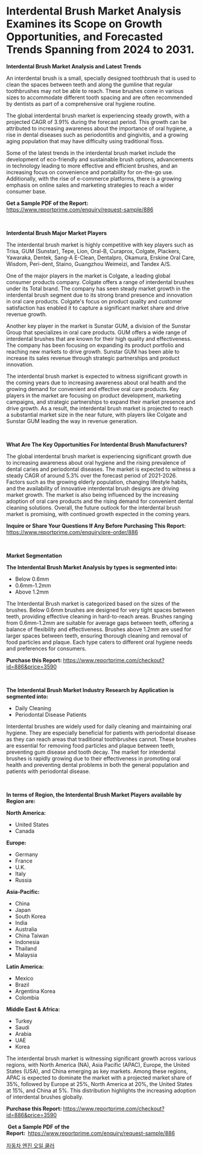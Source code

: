 <p><h1>Interdental Brush Market Analysis Examines its Scope on Growth Opportunities, and Forecasted Trends Spanning from 2024 to 2031.</h1></p><p><strong>Interdental Brush Market Analysis and Latest Trends</strong></p>
<p><p>An interdental brush is a small, specially designed toothbrush that is used to clean the spaces between teeth and along the gumline that regular toothbrushes may not be able to reach. These brushes come in various sizes to accommodate different tooth spacing and are often recommended by dentists as part of a comprehensive oral hygiene routine.</p><p>The global interdental brush market is experiencing steady growth, with a projected CAGR of 3.91% during the forecast period. This growth can be attributed to increasing awareness about the importance of oral hygiene, a rise in dental diseases such as periodontitis and gingivitis, and a growing aging population that may have difficulty using traditional floss.</p><p>Some of the latest trends in the interdental brush market include the development of eco-friendly and sustainable brush options, advancements in technology leading to more effective and efficient brushes, and an increasing focus on convenience and portability for on-the-go use. Additionally, with the rise of e-commerce platforms, there is a growing emphasis on online sales and marketing strategies to reach a wider consumer base.</p></p>
<p><strong>Get a Sample PDF of the Report:&nbsp;</strong> <a href="https://www.reportprime.com/enquiry/request-sample/886">https://www.reportprime.com/enquiry/request-sample/886</a></p>
<p>&nbsp;</p>
<p><strong>Interdental Brush Major Market Players</strong></p>
<p><p>The interdental brush market is highly competitive with key players such as Trisa, GUM (Sunstar), Tepe, Lion, Oral-B, Curaprox, Colgate, Plackers, Yawaraka, Dentek, Sang-A E-Clean, Dentalpro, Okamura, Erskine Oral Care, Wisdom, Peri-dent, Staino, Guangzhou Weimeizi, and Tandex A/S.</p><p>One of the major players in the market is Colgate, a leading global consumer products company. Colgate offers a range of interdental brushes under its Total brand. The company has seen steady market growth in the interdental brush segment due to its strong brand presence and innovation in oral care products. Colgate's focus on product quality and customer satisfaction has enabled it to capture a significant market share and drive revenue growth.</p><p>Another key player in the market is Sunstar GUM, a division of the Sunstar Group that specializes in oral care products. GUM offers a wide range of interdental brushes that are known for their high quality and effectiveness. The company has been focusing on expanding its product portfolio and reaching new markets to drive growth. Sunstar GUM has been able to increase its sales revenue through strategic partnerships and product innovation.</p><p>The interdental brush market is expected to witness significant growth in the coming years due to increasing awareness about oral health and the growing demand for convenient and effective oral care products. Key players in the market are focusing on product development, marketing campaigns, and strategic partnerships to expand their market presence and drive growth. As a result, the interdental brush market is projected to reach a substantial market size in the near future, with players like Colgate and Sunstar GUM leading the way in revenue generation.</p></p>
<p>&nbsp;</p>
<p><strong>What Are The Key Opportunities For Interdental Brush Manufacturers?</strong></p>
<p><p>The global interdental brush market is experiencing significant growth due to increasing awareness about oral hygiene and the rising prevalence of dental caries and periodontal diseases. The market is expected to witness a steady CAGR of around 5.3% over the forecast period of 2021-2026. Factors such as the growing elderly population, changing lifestyle habits, and the availability of innovative interdental brush designs are driving market growth. The market is also being influenced by the increasing adoption of oral care products and the rising demand for convenient dental cleaning solutions. Overall, the future outlook for the interdental brush market is promising, with continued growth expected in the coming years.</p></p>
<p><strong>Inquire or Share Your Questions If Any Before Purchasing This Report:</strong> <a href="https://www.reportprime.com/enquiry/pre-order/886">https://www.reportprime.com/enquiry/pre-order/886</a></p>
<p>&nbsp;</p>
<p><strong>Market Segmentation</strong></p>
<p><strong>The Interdental Brush Market Analysis by types is segmented into:</strong></p>
<p><ul><li>Below 0.6mm</li><li>0.6mm-1.2mm</li><li>Above 1.2mm</li></ul></p>
<p><p>The Interdental Brush market is categorized based on the sizes of the brushes. Below 0.6mm brushes are designed for very tight spaces between teeth, providing effective cleaning in hard-to-reach areas. Brushes ranging from 0.6mm-1.2mm are suitable for average gaps between teeth, offering a balance of flexibility and effectiveness. Brushes above 1.2mm are used for larger spaces between teeth, ensuring thorough cleaning and removal of food particles and plaque. Each type caters to different oral hygiene needs and preferences for consumers.</p></p>
<p><strong>Purchase this Report:&nbsp;</strong><a href="https://www.reportprime.com/checkout?id=886&price=3590">https://www.reportprime.com/checkout?id=886&price=3590</a></p>
<p>&nbsp;</p>
<p><strong>The Interdental Brush Market Industry Research by Application is segmented into:</strong></p>
<p><ul><li>Daily Cleaning</li><li>Periodontal Disease Patients</li></ul></p>
<p><p>Interdental brushes are widely used for daily cleaning and maintaining oral hygiene. They are especially beneficial for patients with periodontal disease as they can reach areas that traditional toothbrushes cannot. These brushes are essential for removing food particles and plaque between teeth, preventing gum disease and tooth decay. The market for interdental brushes is rapidly growing due to their effectiveness in promoting oral health and preventing dental problems in both the general population and patients with periodontal disease.</p></p>
<p>&nbsp;</p>
<p><strong>In terms of Region, the Interdental Brush Market Players available by Region are:</strong></p>
<p>
    <p> <strong> North America: </strong>
        <ul>
            <li>United States</li>
            <li>Canada</li>
        </ul>
        </p> 
    <p> <strong> Europe: </strong>
        <ul>
            <li>Germany</li>
            <li>France</li>
            <li>U.K.</li>
            <li>Italy</li>
            <li>Russia</li>
        </ul>
        </p> 
    <p> <strong> Asia-Pacific: </strong>
        <ul>
            <li>China</li>
            <li>Japan</li>
            <li>South Korea</li>
            <li>India</li>
            <li>Australia</li>
            <li>China Taiwan</li>
            <li>Indonesia</li>
            <li>Thailand</li>
            <li>Malaysia</li>
        </ul>
        </p> 
    <p> <strong> Latin America: </strong>
        <ul>
            <li>Mexico</li>
            <li>Brazil</li>
            <li>Argentina Korea</li>
            <li>Colombia</li>
        </ul>
        </p> 
    <p> <strong> Middle East & Africa: </strong>
        <ul>
            <li>Turkey</li>
            <li>Saudi</li>
            <li>Arabia</li>
            <li>UAE</li>
            <li>Korea</li>
        </ul>
    </p>
    </p>
<p><p>The interdental brush market is witnessing significant growth across various regions, with North America (NA), Asia Pacific (APAC), Europe, the United States (USA), and China emerging as key markets. Among these regions, APAC is expected to dominate the market with a projected market share of 35%, followed by Europe at 25%, North America at 20%, the United States at 15%, and China at 5%. This distribution highlights the increasing adoption of interdental brushes globally.</p></p>
<p><strong>Purchase this Report: </strong><a href="https://www.reportprime.com/checkout?id=886&price=3590">https://www.reportprime.com/checkout?id=886&price=3590</a></p>
<p>&nbsp;<strong>Get a Sample PDF of the Report:&nbsp;&nbsp;</strong><a href="https://www.reportprime.com/enquiry/request-sample/886">https://www.reportprime.com/enquiry/request-sample/886</a></p>
<p><strong></strong></p>
<p><p><a href="https://medium.com/@wheelgg5674537/%EC%9E%90%EB%8F%99%EC%B0%A8-%EC%97%94%EC%A7%84-%EC%98%A4%EC%9D%BC-%EC%BF%A8%EB%9F%AC-%EC%8B%9C%EC%9E%A5-%EA%B2%BD%EC%9F%81-%EB%B6%84%EC%84%9D-%EC%8B%9C%EC%9E%A5-%EB%8F%99%ED%96%A5-%EB%B0%8F-2031%EB%85%84%EA%B9%8C%EC%A7%80%EC%9D%98-%EC%98%88%EC%B8%A1-ff0c4c2dc84b">자동차 엔진 오일 쿨러</a></p></p>